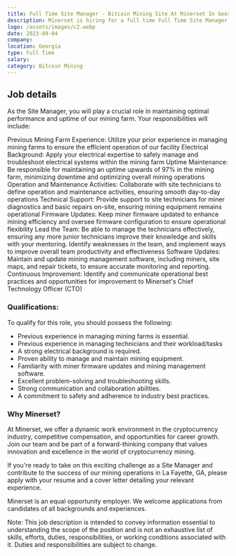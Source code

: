 ```yaml
---
title: Full Time Site Manager - Bitcoin Mining Site At Minerset In Georgia
description: Minerset is hiring for a full time Full Time Site Manager - Bitcoin Mining Site At Minerset In Georgia since Sep 04, 2023. Apply today.
logo: /assets/images/c2.webp
date: 2023-09-04
company: 
location: Georgia
type: Full Time
salary: 
category: Bitcoin Mining
---
```


## Job details

As the Site Manager, you will play a crucial role in maintaining optimal performance and uptime of our mining farm. Your responsibilities will include:

Previous Mining Farm Experience: Utilize your prior experience in managing mining farms to ensure the efficient operation of our facility
Electrical Background: Apply your electrical expertise to safely manage and troubleshoot electrical systems within the mining farm
Uptime Maintenance: Be responsible for maintaining an uptime upwards of 97% in the mining farm, minimizing downtime and optimizing overall mining operations
Operation and Maintenance Activities: Collaborate with site technicians to define operation and maintenance activities, ensuring smooth day-to-day operations
Technical Support: Provide support to site technicians for miner diagnostics and basic repairs on-site, ensuring mining equipment remains operational
Firmware Updates: Keep miner firmware updated to enhance mining efficiency and oversee firmware configuration to ensure operational flexibility
Lead the Team:  Be able to manage the technicians effectively, ensuring any more junior technicians improve their knowledge and skills with your mentoring.  Identify weaknesses in the team, and implement ways to improve overall team productivity and effectiveness
Software Updates: Maintain and update mining management software, including miners, site maps, and repair tickets, to ensure accurate monitoring and reporting.
Continuous Improvement: Identify and communicate operational best practices and opportunities for improvement to Minerset's Chief Technology Officer (CTO)

### Qualifications:

To qualify for this role, you should possess the following:

- Previous experience in managing mining farms is essential.
- Previous experience in managing technicians and their workload/tasks
- A strong electrical background is required.
- Proven ability to manage and maintain mining equipment.
- Familiarity with miner firmware updates and mining management software.
- Excellent problem-solving and troubleshooting skills.
- Strong communication and collaboration abilities.
- A commitment to safety and adherence to industry best practices.

### Why Minerset?

At Minerset, we offer a dynamic work environment in the cryptocurrency industry, competitive compensation, and opportunities for career growth. Join our team and be part of a forward-thinking company that values innovation and excellence in the world of cryptocurrency mining.

If you're ready to take on this exciting challenge as a Site Manager and contribute to the success of our mining operations in La Fayette, GA, please apply with your resume and a cover letter detailing your relevant experience.

Minerset is an equal opportunity employer. We welcome applications from candidates of all backgrounds and experiences.

Note: This job description is intended to convey information essential to understanding the scope of the position and is not an exhaustive list of skills, efforts, duties, responsibilities, or working conditions associated with it. Duties and responsibilities are subject to change.

